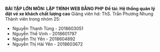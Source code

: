 **BÀI TẬP LỚN MÔN: LẬP TRÌNH WEB BẰNG PHP**
**Đề tài: Hệ thống quản lý đặt vé xe khách chất lượng cao**
Giảng viên hd: ThS. Trần Phương Nhung
Thành viên trong nhóm 25:
+ Nguyễn Thanh Tùng - 2018603051
+ Nguyễn Thế Vinh - 2018601797
+ Nguyễn Thị Yến - 2018604892
+ Nguyễn Thị Hải Yến - 2018603672
